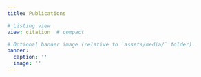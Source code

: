```yaml
---
title: Publications

# Listing view
view: citation  # compact

# Optional banner image (relative to `assets/media/` folder).
banner:
  caption: ''
  image: ''
---
```



